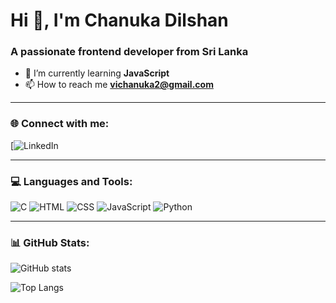# Hi 👋, I'm Chanuka Dilshan
### A passionate frontend developer from Sri Lanka

- 🌱 I’m currently learning **JavaScript**
- 📫 How to reach me **vichanuka2@gmail.com**


---

### 🌐 Connect with me:
[![LinkedIn](www.linkedin.com/in/chanuka-dilshan-it-uom)

---

### 💻 Languages and Tools:
![C](https://img.shields.io/badge/C-00599C?style=flat&logo=c&logoColor=white)
![HTML](https://img.shields.io/badge/HTML5-E34F26?style=flat&logo=html5&logoColor=white)
![CSS](https://img.shields.io/badge/CSS3-1572B6?style=flat&logo=css3&logoColor=white)
![JavaScript](https://img.shields.io/badge/JavaScript-323330?style=flat&logo=javascript&logoColor=f7df1e)
![Python](https://img.shields.io/badge/Python-3776AB?style=flat&logo=python&logoColor=white)

---

### 📊 GitHub Stats:
![GitHub stats](https://github-readme-stats.vercel.app/api?username=vichanuka&show_icons=true&theme=tokyonight)

![Top Langs](https://github-readme-stats.vercel.app/api/top-langs/?username=vichanuka&layout=compact&theme=tokyonight)

